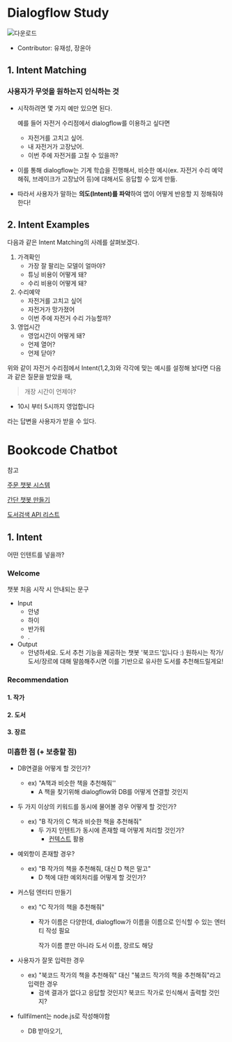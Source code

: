 # Dialogflow Study

![다운로드](https://user-images.githubusercontent.com/68543150/114038996-52c7d180-98bd-11eb-8794-ef977d70e1c1.png)

- Contributor: 유재성, 장윤아

## 1. Intent Matching

### **사용자가 무엇을 원하는지 인식하는 것**

- 시작하려면 몇 가지 예만 있으면 된다.

  예를 들어 자전거 수리점에서 dialogflow를 이용하고 싶다면

  - 자전거를 고치고 싶어.
  - 내 자전거가 고장났어.
  - 이번 주에 자전거를 고칠 수 있을까?

- 이를 통해 dialogflow는 기계 학습을 진행해서, 비슷한  예시(ex. 자전거 수리 예약해줘, 브레이크가 고장났어 등)에 대해서도 응답할 수 있게 만듦.

- 따라서 사용자가 말하는 **의도(Intent)를 파악**하여 앱이 어떻게 반응할 지 정해줘야 한다!

## 2. Intent Examples

다음과 같은 Intent Matching의 사례를 살펴보겠다.

1. 가격확인
   - 가장 잘 팔리는 모델이 얼마야?
   - 튜닝 비용이 어떻게 돼?
   - 수리 비용이 어떻게 돼?
2. 수리예약
   - 자전거를 고치고 싶어
   - 자전거가 망가졌어
   - 이번 주에 자전거 수리 가능할까?
3. 영업시간
   - 영업시간이 어떻게 돼?
   - 언제 열어?
   - 언제 닫아?

위와 같이 자전거 수리점에서 Intent(1,2,3)와 각각에 맞는 예시를 설정해 놨다면 다음과 같은 질문을 받았을 때,

> 개장 시간이 언제야?

- 10시 부터 5시까지 영업합니다

라는 답변을 사용자가 받을 수 있다.



# Bookcode Chatbot

참고

[주문 챗봇 시스템](https://geundung.dev/76)

[간단 챗봇 만들기](https://medium.com/@jwlee98/gcp-dialogflow-%EB%A5%BC-%EC%9D%B4%EC%9A%A9%ED%95%9C-%EA%B0%84%EB%8B%A8-%EC%B1%97%EB%B4%87-%EB%A7%8C%EB%93%A4%EA%B8%B0-514ea25e4961)

[도서검색 API 리스트](https://steemit.com/kr/@anpigon/open-api)

## 1. Intent

어떤 인텐트를 넣을까?

### Welcome

챗봇 처음 시작 시 안내되는 문구

- Input
  - 안녕
  - 하이
  - 반가워
  - .
- Output
  - 안녕하세요. 도서 추천 기능을 제공하는 챗봇 '북코드'입니다 :) 원하시는 작가/도서/장르에 대해 말씀해주시면 이를 기반으로 유사한 도서를 추천해드릴게요! 

### Recommendation

#### 1. 작가

#### 2. 도서

#### 3. 장르

### 미흡한 점 (+ 보충할 점)

- DB연결을 어떻게 할 것인가?
  - ex) "A책과 비슷한 책을 추천해줘''
    - A 책을 찾기위해 dialogflow와 DB를 어떻게 연결할 것인지
- 두 가지 이상의 키워드를 동시에 물어볼 경우 어떻게 할 것인가?
  - ex) "B 작가의 C 책과 비슷한 책을 추천해줘"
    - 두 가지 인텐트가 동시에 존재할 때 어떻게 처리할 것인가?
      - [컨텍스트](https://cloud.google.com/dialogflow/es/docs/contexts-input-output) 활용
- 예외항이 존재할 경우?
  - ex) "B 작가의 책을 추천해줘, 대신 D 책은 말고"
    - D 책에 대한 예외처리를 어떻게 할 것인가?

- 커스텀 엔터티 만들기

  - ex) "C 작가의 책을 추천해줘"

    - 작가 이름은 다양한데, dialogflow가 이름을 이름으로 인식할 수 있는 엔터티 작성 필요

      작가 이름 뿐만 아니라 도서 이름, 장르도 해당

- 사용자가 잘못 입력한 경우
  - ex) "북코드 작가의 책을 추천해줘" 대신 "붘코드 작가의 책을 추천해줘"라고 입력한 경우
    - 검색 결과가 없다고 응답할 것인지? 북코드 작가로 인식해서 출력할 것인지?

- fullfilment는 node.js로 작성해야함
  - DB 받아오기, 
